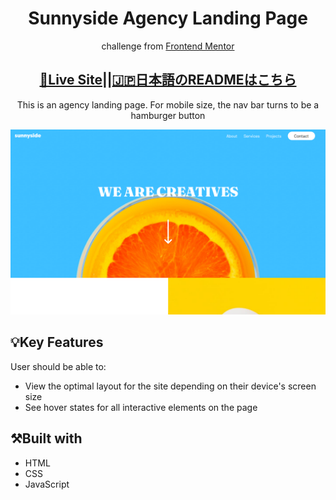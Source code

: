 <h1 align="center">Sunnyside Agency Landing Page</h1>

<p align="center">challenge from <a href="https://www.frontendmentor.io">Frontend Mentor</a></p>
<h2 align="center"><a href="https://saem843.github.io/Sunnyside-Agency-LP/">🚀Live Site</a>||<a href="./README-jp.md">🇯🇵日本語のREADMEはこちら</h2></a>
<p align="center">This is an agency landing page. For mobile size, the nav bar turns to be a hamburger button</p>

![Completed Rest Countries API](./design/screenshot.png)

## 💡Key Features

User should be able to:

- View the optimal layout for the site depending on their device's screen size
- See hover states for all interactive elements on the page

## ⚒️Built with

- HTML
- CSS
- JavaScript
